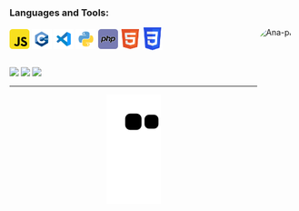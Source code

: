 ### Languages and Tools:
 
  [<img align="center" width="35" alt="Ana-Javascript" src="https://raw.githubusercontent.com/edent/SuperTinyIcons/master/images/svg/javascript.svg">](https://wikipedia.org/wiki/JavaScript)
  [<img align="center" width="35"  alt="Ana-C++" src="https://raw.githubusercontent.com/edent/SuperTinyIcons/master/images/svg/cplusplus.svg">](https://wikipedia.org/wiki/C++)
  [<img align="center" width="35" alt="Ana-Visual-studio-code" src="https://raw.githubusercontent.com/edent/SuperTinyIcons/master/images/svg/visualstudiocode.svg">](https://code.visualstudio.com)
  [<img align="center" width="35" alt="Ana-Python" src="https://raw.githubusercontent.com/edent/SuperTinyIcons/master/images/svg/python.svg">](https://www.python.org)
  [<img align="center" width="35" alt="Ana-Php" src="https://raw.githubusercontent.com/edent/SuperTinyIcons/master/images/svg/php.svg">](https://www.php.net)
   [<img align="center" width="35" alt="Ana-Html5" src="https://raw.githubusercontent.com/edent/SuperTinyIcons/master/images/svg/html5.svg">](https://wikipedia.org/wiki/HTML5)
  [<img align="center" width="35" alt="Ana-Css3" height="40" width="50" src="https://raw.githubusercontent.com/edent/SuperTinyIcons/master/images/svg/css3.svg">](https://wikipedia.org/wiki/Cascading_Style_Sheets)
  <img align="right" alt="Ana-pic" height="150" style="border-radius:50px;" src="https://cdn.discordapp.com/attachments/846483888443228210/893377597990395934/GIFPAL-20211001030304.gif">
 
##
 
<div> 
   <a href="https://instagram.com/analiz_rocha" target="_blank"><img src="https://img.shields.io/badge/-Instagram-%23E4405F?style=for-the-badge&logo=instagram&logoColor=white" target="_blank"></a>
  <a href = "mailto:analiztj2@gmail.com"><img src="https://img.shields.io/badge/-Gmail-%23333?style=for-the-badge&logo=gmail&logoColor=white" target="_blank"></a>
  <a href="https://www.linkedin.com/in/analiz-rocha-luz-444934219/" target="_blank"><img src="https://img.shields.io/badge/-LinkedIn-%230077B5?style=for-the-badge&logo=linkedin&logoColor=white" target="_blank"></a> 
  </div>
  
 ---

<div align="center">

![Snake animation](https://github.com/analizrocha/analizrocha/blob/output/github-contribution-grid-snake.svg)

</div>
